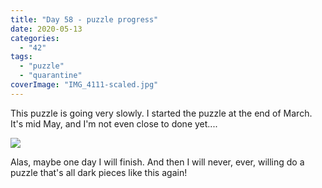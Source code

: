 ```yaml
---
title: "Day 58 - puzzle progress"
date: 2020-05-13
categories: 
  - "42"
tags: 
  - "puzzle"
  - "quarantine"
coverImage: "IMG_4111-scaled.jpg"
---
```


This puzzle is going very slowly. I started the puzzle at the end of March. It's mid May, and I'm not even close to done yet....

![](images/IMG_4111-1024x768.jpg)

Alas, maybe one day I will finish. And then I will never, ever, willing do a puzzle that's all dark pieces like this again!
